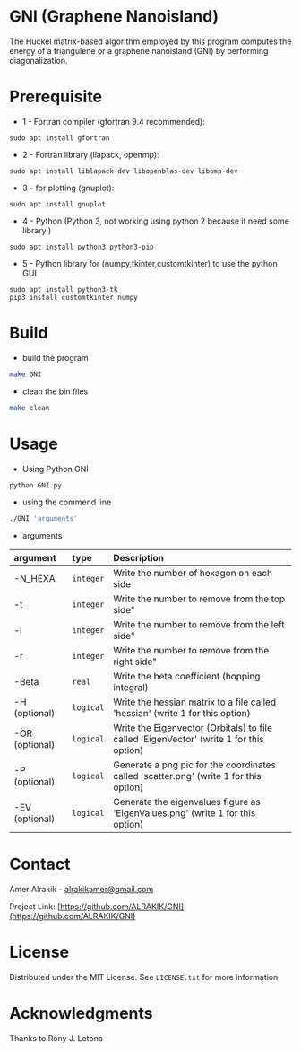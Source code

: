 # GNI (Graphene Nanoisland)
The Huckel matrix-based algorithm employed by this program computes the energy of a triangulene or a graphene nanoisland (GNI) by performing diagonalization.


# Prerequisite

* 1 - Fortran compiler (gfortran 9.4 recommended):

```
sudo apt install gfortran
```
* 2 - Fortran library (llapack, openmp):
  
```
sudo apt install liblapack-dev libopenblas-dev libomp-dev
```
* 3 - for plotting (gnuplot):

```
sudo apt install gnuplot 
```
* 4 - Python (Python 3, not working using python 2 because it need some library )

```
sudo apt install python3 python3-pip
```
* 5 - Python library for (numpy,tkinter,customtkinter) to use the python GUI

```
sudo apt install python3-tk
pip3 install customtkinter numpy 
```

# Build

* build the program
  
```sh
make GNI
```
* clean the bin files
```sh
make clean
```
# Usage 

* Using Python GNI

```sh
python GNI.py
``` 

* using the commend line 

```sh
./GNI 'arguments'
```

* arguments 

| argument                     | type  | Description | 
| :---                         |  :--- |     :---       |
| -N_HEXA       |`integer` | Write the number of hexagon on each side |
| -t            |`integer` |  Write the number to remove from the top side"|
| -l            |`integer` |  Write the number to remove from the left side"|
| -r            |`integer` |  Write the number to remove from the right side"|
| -Beta         |`real`    | Write the beta coefficient (hopping integral) |
| -H  (optional) |`logical` | Write the hessian matrix to a file called       'hessian'         (write 1 for this option)  |
| -OR (optional) |`logical` | Write the Eigenvector (Orbitals) to file called 'EigenVector'     (write 1 for this option)  |
| -P  (optional) |`logical` | Generate a png pic for the coordinates called   'scatter.png'     (write 1 for this option)  |
| -EV (optional) |`logical` | Generate the eigenvalues figure as              'EigenValues.png' (write 1 for this option)  |





# Contact

Amer Alrakik - alrakikamer@gmail.com

Project Link: [https://github.com/ALRAKIK/GNI](https://github.com/ALRAKIK/GNI)

# License

Distributed under the MIT License. See `LICENSE.txt` for more information.

# Acknowledgments

Thanks to  Rony J. Letona
